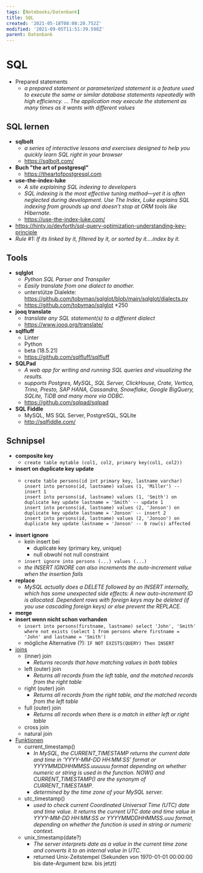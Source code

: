 ```yaml
---
tags: [Notebooks/Datenbank]
title: SQL
created: '2021-05-18T08:08:20.752Z'
modified: '2021-09-05T11:51:39.598Z'
parent: Datenbank
---
```


# SQL
- Prepared statements
  - *a prepared statement or parameterized statement is a feature used to execute the same or similar database statements repeatedly with high efficiency. ... The application may execute the statement as many times as it wants with different values*

## SQL lernen
- **sqlbolt**
  - *a series of interactive lessons and exercises designed to help you quickly learn SQL right in your browser*
  - <https://sqlbolt.com/>
- **Buch "the art of postgresql"**
  - <https://theartofpostgresql.com>
- **use-the-index-luke**
  - *A site explaining SQL indexing to developers*
  - *SQL indexing is the most effective tuning method—yet it is often neglected during development. Use The Index, Luke explains SQL indexing from grounds up and doesn’t stop at ORM tools like Hibernate.*
  - <https://use-the-index-luke.com/>
- <https://hinty.io/devforth/sql-query-optimization-understanding-key-principle>
- *Rule #1: If its linked by it, filtered by it, or sorted by it....index by it.*


## Tools
- **sqlglot**
  - *Python SQL Parser and Transpiler*
  - *Easily translate from one dialect to another.*
  - unterstütze Dialekte: <https://github.com/tobymao/sqlglot/blob/main/sqlglot/dialects.py>
  - <https://github.com/tobymao/sqlglot> *250
- **jooq translate**
  - *translate any SQL statement(s) to a different dialect*
  - <https://www.jooq.org/translate/>
- **sqlfluff**
  - Linter
  - Python
  - beta (18.5.21)
  - <https://github.com/sqlfluff/sqlfluff>
- **SQLPad**
  - *A web app for writing and running SQL queries and visualizing the results.*
  - *supports Postgres, MySQL, SQL Server, ClickHouse, Crate, Vertica, Trino, Presto, SAP HANA, Cassandra, Snowflake, Google BigQuery, SQLite, TiDB and many more via ODBC.*
  - <https://github.com/sqlpad/sqlpad>
- **SQL Fiddle**
  - MySQL, MS SQL Server, PostgreSQL, SQLite
  - <http://sqlfiddle.com/> 


## Schnipsel
- **composite key**
  - `create table mytable (col1, col2, primary key(col1, col2))`
- **insert on duplicate key update**
  - ```
    create table persons(id int primary key, lastname varchar)
    insert into persons(id, lastname) values (1, 'Miller') -- insert 1
    insert into persons(id, lastname) values (1, 'Smith') on duplicate key update lastname = 'Smith' -- update 1
    insert into persons(id, lastname) values (2, 'Jonson') on duplicate key update lastname = 'Jonson' -- insert 2
    insert into persons(id, lastname) values (2, 'Jonson') on duplicate key update lastname = 'Jonson' -- 0 row(s) affected
    ```
- **insert ignore**
  - kein insert bei
    - duplicate key (primary key, unique)
    - null obwohl not null constraint
  - `insert ignore into persons (...) values (...)`
  - *the INSERT IGNORE can also increments the auto-increment value when the insertion fails*
- **replace**
  - *MySQL actually does a DELETE followed by an INSERT internally, which has some unexpected side effects: A new auto-increment ID is allocated. Dependent rows with foreign keys may be deleted (if you use cascading foreign keys) or else prevent the REPLACE.*
- **merge**
- **insert wenn nicht schon vorhanden**
  - `insert into persons(firstname, lastname) select 'John', 'Smith' where not exists (select 1 from persons where firstname = 'John' and lastname = 'Smith')`
  - mögliche Alternative (?): `IF NOT EXISTS(QUERY) Then INSERT`
- <u>joins</u>
  - (inner) join
    - *Returns records that have matching values in both tables* 
  - left (outer) join
    - *Returns all records from the left table, and the matched records from the right table* 
  - right (outer) join
    - *Returns all records from the right table, and the matched records from the left table* 
  - full (outer) join
    - *Returns all records when there is a match in either left or right table*
  - cross join
  - natural join
- <u>Funktionen</u>
  - current_timestamp()
    - *In MySQL, the CURRENT_TIMESTAMP returns the current date and time in ‘YYYY-MM-DD HH:MM:SS’ format or YYYYMMDDHHMMSS.uuuuuu format depending on whether numeric or string is used in the function. NOW() and CURRENT_TIMESTAMP() are the synonym of CURRENT_TIMESTAMP.*
    - *determined by the time zone of your MySQL server.*
  - utc_timestamp()
    - *used to check current Coordinated Universal Time (UTC) date and time value. It returns the current UTC date and time value in YYYY-MM-DD HH:MM:SS or YYYYMMDDHHMMSS.uuu format, depending on whether the function is used in string or numeric context.* 
  - unix_timestamp(date?)
    - *The server interprets date as a value in the current time zone and converts it to an internal value in UTC.* 
    - returned Unix-Zeitstempel (Sekunden von 1970-01-01 00:00:00 bis date-Argument bzw. bis jetzt) 
